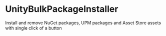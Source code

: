 # UnityBulkPackageInstaller
Install and remove NuGet packages, UPM packages and Asset Store assets with single click of a button 
